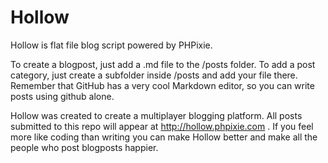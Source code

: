 Hollow
=======

Hollow is flat file blog script powered by PHPixie.

To create a blogpost, just add a .md file to the /posts folder.
To add a post category, just create a subfolder inside /posts and add your file there.
Remember that GitHub has a very cool Markdown editor, so you can write posts using github alone.

Hollow was created to create a multiplayer blogging platform. All posts submitted to this repo will appear
at http://hollow.phpixie.com . If you feel more like coding than writing you can make Hollow better and make all the people who
post blogposts happier.
